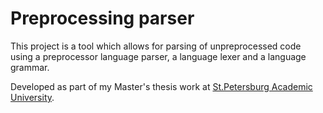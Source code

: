 Preprocessing parser
====================

This project is a tool which allows for parsing of unpreprocessed code using a preprocessor language parser, a language lexer and a language grammar.

Developed as part of my Master's thesis work at [St.Petersburg Academic University](http://www.spbau.ru/main_eng/info_main_eng).
